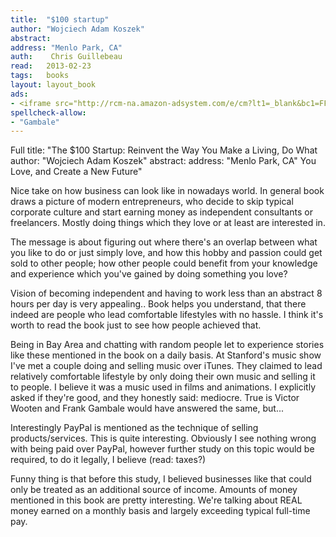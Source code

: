```yaml
---
title:	"$100 startup"
author: "Wojciech Adam Koszek"
abstract:
address: "Menlo Park, CA"
auth:	 Chris Guillebeau
read:	2013-02-23
tags:	books
layout: layout_book
ads:
- <iframe src="http://rcm-na.amazon-adsystem.com/e/cm?lt1=_blank&bc1=FFFFFF&IS2=1&npa=1&bg1=FFFFFF&fc1=000000&lc1=FF0000&t=wkoszek-20&o=1&p=8&l=as4&m=amazon&f=ifr&ref=ss_til&asins=0307951529" style="width:120px;height:240px;" scrolling="no" marginwidth="0" marginheight="0" frameborder="0"></iframe>
spellcheck-allow:
- "Gambale"
---
```

Full title: "The $100 Startup: Reinvent the Way You Make a Living, Do What
author: "Wojciech Adam Koszek"
abstract:
address: "Menlo Park, CA"
You Love, and Create a New Future"

Nice take on how business can look like in nowadays world. In general book
draws a picture of modern entrepreneurs, who decide to skip typical
corporate culture and start earning money as independent consultants or
freelancers. Mostly doing things which they love or at least are interested
in.

The message is about figuring out where there's an overlap between what you
like to do or just simply love, and how this hobby and passion could get
sold to other people; how other people could benefit from your knowledge and
experience which you've gained by doing something you love?

Vision of becoming independent and having to work less than an abstract 8
hours per day is very appealing.. Book helps you understand, that there
indeed are people who lead comfortable lifestyles with no hassle. I think
it's worth to read the book just to see how people achieved that.

Being in Bay Area and chatting with random people let to experience stories
like these mentioned in the book on a daily basis. At Stanford's music show
I've met a couple doing and selling music over iTunes. They claimed to lead
relatively comfortable lifestyle by only doing their own music and selling
it to people. I believe it was a music used in films and animations. I
explicitly asked if they're good, and they honestly said: mediocre. True is
Victor Wooten and Frank Gambale would have answered the same, but...

Interestingly PayPal is mentioned as the technique of selling
products/services. This is quite interesting. Obviously I see nothing wrong
with being paid over PayPal, however further study on this topic would be
required, to do it legally, I believe (read: taxes?)

Funny thing is that before this study, I believed businesses like that could
only be treated as an additional source of income. Amounts of money
mentioned in this book are pretty interesting. We're talking about REAL
money earned on a monthly basis and largely exceeding typical full-time pay.
